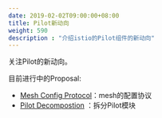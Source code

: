 ```yaml
---
date: 2019-02-02T09:00:00+08:00
title: Pilot新动向
weight: 590
description : "介绍istio的Pilot组件的新动向"
---
```


关注Pilot的新动向。

目前进行中的Proposal:

- [Mesh Config Protocol](https://docs.google.com/document/d/1o2-V4TLJ8fJACXdlsnxKxDv2Luryo48bAhR8ShxE5-k/edit#heading=h.qex63c29z2to)：mesh的配置协议
- [Pilot Decompostion](https://docs.google.com/document/d/1S5ygkxR1alNI8cWGG4O4iV8zp8dA6Oc23zQCvFxr83U/edit#) ：拆分Pilot模块